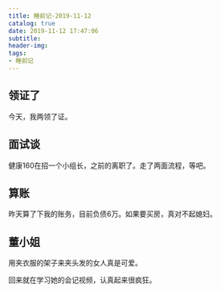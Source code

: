 ```yaml
---
title: 睡前记-2019-11-12
catalog: true
date: 2019-11-12 17:47:06
subtitle:
header-img:
tags:
- 睡前记
---
```


## 领证了

今天，我两领了证。

## 面试谈

健康160在招一个小组长，之前的离职了。走了两面流程，等吧。

## 算账

昨天算了下我的账务，目前负债6万。如果要买房，真对不起媳妇。

## 董小姐

用夹衣服的架子来夹头发的女人真是可爱。

回来就在学习她的会记视频，认真起来很疯狂。



